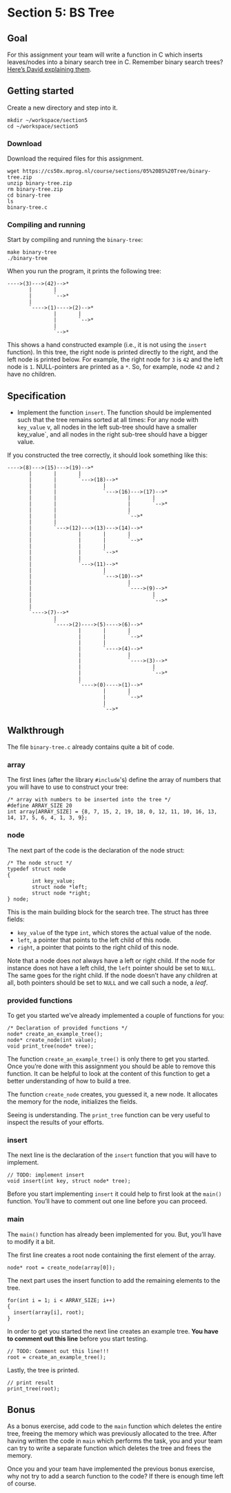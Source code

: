 # Section 5: BS Tree

## Goal

For this assignment your team will write a function in C which inserts leaves/nodes into a binary search tree in C. Remember binary search trees? [Here’s David explaining them](https://video.cs50.net/2016/fall/lectures/5?t=1h0m59s).

## Getting started

Create a new directory and step into it.


    mkdir ~/workspace/section5
    cd ~/workspace/section5

### Download

Download the required files for this assignment.


    wget https://cs50x.mprog.nl/course/sections/05%20BS%20Tree/binary-tree.zip
    unzip binary-tree.zip
    rm binary-tree.zip
    cd binary-tree
    ls
    binary-tree.c

### Compiling and running

Start by compiling and running the `binary-tree`:


    make binary-tree
    ./binary-tree

When you run the program, it prints the following tree:


    ---->(3)--->(42)-->*
           |       |
           |       `-->*
           |
           `---->(1)---->(2)-->*
                   |       |
                   |       `-->*
                   |
                   `-->*

This shows a hand constructed example (i.e., it is not using the `insert` function). In this tree, the right node is printed directly to the right, and the left node is printed below. For example, the right node for `3` is `42` and the left node is `1`. NULL-pointers are printed as a `*`. So, for example, node `42` and `2` have no children.

## Specification

- Implement the function `insert`. The function should be implemented such that the tree remains sorted at all times: For any node with `key_value` v, all nodes in the left sub-tree should have a smaller key_value`, and all nodes in the right sub-tree should have a bigger value.

If you constructed the tree correctly, it should look something like this:


    ---->(8)--->(15)--->(19)-->*
           |       |       |
           |       |       `--->(18)-->*
           |       |               |
           |       |               `--->(16)--->(17)-->*
           |       |                       |       |
           |       |                       |       `-->*
           |       |                       |
           |       |                       `-->*
           |       |
           |       `--->(12)--->(13)--->(14)-->*
           |               |       |       |
           |               |       |       `-->*
           |               |       |
           |               |       `-->*
           |               |
           |               `--->(11)-->*
           |                       |
           |                       `--->(10)-->*
           |                               |
           |                               `---->(9)-->*
           |                                       |
           |                                       `-->*
           |
           `---->(7)-->*
                   |
                   `---->(2)---->(5)---->(6)-->*
                           |       |       |
                           |       |       `-->*
                           |       |
                           |       `---->(4)-->*
                           |               |
                           |               `---->(3)-->*
                           |                       |
                           |                       `-->*
                           |
                           `---->(0)---->(1)-->*
                                   |       |
                                   |       `-->*
                                   |
                                   `-->*


## Walkthrough

The file `binary-tree.c` already contains quite a bit of code.

### array

The first lines (after the library `#include`'s) define the array of numbers that you will have to use to construct your tree:

    /* array with numbers to be inserted into the tree */
    #define ARRAY_SIZE 20
    int array[ARRAY_SIZE] = {8, 7, 15, 2, 19, 18, 0, 12, 11, 10, 16, 13, 14, 17, 5, 6, 4, 1, 3, 9};

### node

The next part of the code is the declaration of the node struct:


    /* The node struct */
    typedef struct node
    {
            int key_value;
            struct node *left;
            struct node *right;
    } node;

This is the main building block for the search tree. The struct has three fields:

- `key_value` of the type `int`, which stores the actual value of the node.
- `left`, a pointer that points to the left child of this node.
- `right`, a pointer that points to the right child of this node.

Note that a node does *not* always have a left or right child. If the node for instance does not have a left child, the `left` pointer should be set to `NULL`. The same goes for the right child. If the node doesn’t have any children at all, both pointers should be set to `NULL` and we call such a node, a *leaf*.

### provided functions

To get you started we’ve already implemented a couple of functions for you:


    /* Declaration of provided functions */
    node* create_an_example_tree();
    node* create_node(int value);
    void print_tree(node* tree);

The function `create_an_example_tree()` is only there to get you started. Once you’re done with this assignment you should be able to remove this function. It can be helpful to look at the content of this function to get a better understanding of how to build a tree.

The function `create_node` creates, you guessed it, a new node. It allocates the memory for the node, initializes the fields.

Seeing is understanding. The `print_tree` function can be very useful to inspect the results of your efforts.

### insert

The next line is the declaration of the `insert` function that you will have to implement.

    // TODO: implement insert
    void insert(int key, struct node* tree);

Before you start implementing `insert` it could help to first look at the `main()` function. You’ll have to comment out one line before you can proceed.

### main

The `main()` function has already been implemented for you. But, you’ll have to modify it a bit.

The first line creates a root node containing the first element of the array.

    node* root = create_node(array[0]);

The next part uses the insert function to add the remaining elements to the tree.

    for(int i = 1; i < ARRAY_SIZE; i++)
    {
      insert(array[i], root);
    }

In order to get you started the next line creates an example tree. **You have to comment out this line** before you start testing.

    // TODO: Comment out this line!!!
    root = create_an_example_tree();

Lastly, the tree is printed.

    // print result
    print_tree(root);


## Bonus

As a bonus exercise, add code to the `main` function which deletes the entire tree, freeing the memory which was previously allocated to the tree. After having written the code in `main` which performs the task, you and your team can try to write a separate function which deletes the tree and frees the memory.

Once you and your team have implemented the previous bonus exercise, why not try to add a search function to the code? If there is enough time left of course.
